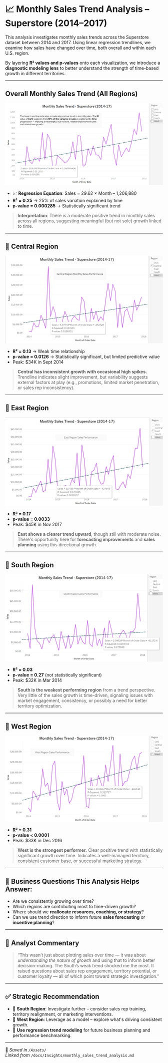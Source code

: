 # 📈 Monthly Sales Trend Analysis – Superstore (2014–2017)

This analysis investigates monthly sales trends across the Superstore dataset between 2014 and 2017. Using linear regression trendlines, we examine how sales have changed over time, both overall and within each U.S. region.

By layering **R² values and p-values** onto each visualization, we introduce a **diagnostic modeling lens** to better understand the strength of time-based growth in different territories.

---

## Overall Monthly Sales Trend (All Regions)

![Monthly Sales Trend – All Regions](../../Assets/Monthly_Sales_Trend_Analysis.png)

- 📈 **Regression Equation**: Sales = 29.62 × Month – 1,206,880  
- **R² = 0.25** → 25% of sales variation explained by time  
- **p-value = 0.000285** → Statistically significant trend

> **Interpretation**: There is a moderate positive trend in monthly sales across all regions, suggesting meaningful (but not sole) growth linked to time.

---

## 📍 Central Region

![Monthly Sales Trend – Central Region](../../Assets/Monthly_Sales_Trend_Analysis_Central.png)

- **R² = 0.13** → Weak time relationship
- **p-value = 0.0126** → Statistically significant, but limited predictive value
- Peak: $34K in Sept 2014

> **Central has inconsistent growth with occasional high spikes.** Trendline indicates slight improvement, but variability suggests external factors at play (e.g., promotions, limited market penetration, or sales rep inconsistency).

---

## 📍 East Region

![Monthly Sales Trend – East Region](../../Assets/Monthly_Sales_Trend_Analysis_East.png)

- **R² = 0.17**
- **p-value = 0.0033**
- Peak: $45K in Nov 2017

> **East shows a clearer trend upward**, though still with moderate noise. There's opportunity here for **forecasting improvements** and **sales planning** using this directional growth.

---

## 📍 South Region

![Monthly Sales Trend – South Region](../../Assets/Monthly_Sales_Trend_Analysis_South.png)

- **R² = 0.03**
- **p-value = 0.27** (not statistically significant)
- Peak: $32K in Mar 2014

> **South is the weakest performing region** from a trend perspective. Very little of the sales growth is time-driven, signaling issues with market engagement, consistency, or possibly a need for better territory optimization.

---

## 📍 West Region

![Monthly Sales Trend – West Region](../../Assets/Monthly_Sales_Trend_Analysis_West.png)

- **R² = 0.31**
- **p-value < 0.0001**
- Peak: $33K in Dec 2016

> **West is the strongest performer.** Clear positive trend with statistically significant growth over time. Indicates a well-managed territory, consistent customer base, or successful marketing strategy.

---

## 💬 Business Questions This Analysis Helps Answer:

- Are we consistently growing over time?
- Which regions are contributing most to time-driven growth?
- Where should we **reallocate resources, coaching, or strategy**?
- Can we use trend direction to inform future **sales forecasting** or **incentive planning**?

---

## 🧠 Analyst Commentary

> “This wasn’t just about plotting sales over time — it was about *understanding the nature of growth* and using that to inform better decision-making. The South’s weak trend shocked me the most. It raised questions about sales rep engagement, territory potential, or customer loyalty — all of which point toward strategic investigation.”

---

## ✅ Strategic Recommendation

- 🔹 **South Region**: Investigate further – consider sales rep training, territory realignment, or marketing interventions.
- 🔹 **West Region**: Leverage as a model – explore what's driving consistent growth.
- 🔹 **Use regression trend modeling** for future business planning and performance benchmarking.

---

📂 _Saved in `/Assets/`  
Linked from_ `/docs/Insights/monthly_sales_trend_analysis.md`
